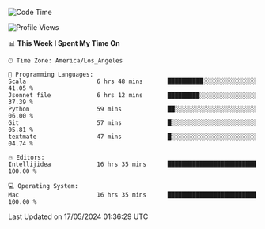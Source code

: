 <!--START_SECTION:waka-->
![Code Time](http://img.shields.io/badge/Code%20Time-1%2C005%20hrs%2037%20mins-blue)

![Profile Views](http://img.shields.io/badge/Profile%20Views-0-blue)

📊 **This Week I Spent My Time On** 

```text
🕑︎ Time Zone: America/Los_Angeles

💬 Programming Languages: 
Scala                    6 hrs 48 mins       ██████████░░░░░░░░░░░░░░░   41.05 % 
Jsonnet file             6 hrs 12 mins       █████████░░░░░░░░░░░░░░░░   37.39 % 
Python                   59 mins             ██░░░░░░░░░░░░░░░░░░░░░░░   06.00 % 
Git                      57 mins             █░░░░░░░░░░░░░░░░░░░░░░░░   05.81 % 
textmate                 47 mins             █░░░░░░░░░░░░░░░░░░░░░░░░   04.74 % 

🔥 Editors: 
Intellijidea             16 hrs 35 mins      █████████████████████████   100.00 % 

💻 Operating System: 
Mac                      16 hrs 35 mins      █████████████████████████   100.00 % 
```


 Last Updated on 17/05/2024 01:36:29 UTC
<!--END_SECTION:waka-->
